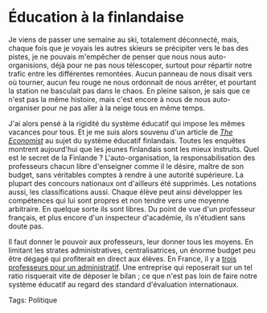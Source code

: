 # Éducation à la finlandaise

Je viens de passer une semaine au ski, totalement déconnecté, mais, chaque fois que je voyais les autres skieurs se précipiter vers le bas des pistes, je ne pouvais m'empêcher de penser que nous nous auto-organisions, déjà pour ne pas nous télescoper, surtout pour répartir notre trafic entre les différentes remontées. Aucun panneau de nous disait vers où tourner, aucun feu rouge ne nous ordonnait de nous arrêter, et pourtant la station ne basculait pas dans le chaos. En pleine saison, je sais que ce n'est pas la même histoire, mais c'est encore à nous de nous auto-organiser pour ne pas aller à la neige tous en même temps.

J'ai alors pensé à la rigidité du système éducatif qui impose les mêmes vacances pour tous. Et je me suis alors souvenu d'un article de [*The Economist*](http://www.economist.com/displaystory.cfm?story_id=E1_VGVVTSN&CFID=79557428&CFTOKEN=29f793e-c3772c16-7b17-4d57-83ec-fce026c3356c) au sujet du système éducatif finlandais. Toutes les enquêtes montrent aujourd'hui que les jeunes finlandais sont les mieux instruits. Quel est le secret de la Finlande ? L'auto-organisation, la responsabilisation des professeurs chacun libre d'enseigner comme il le désire, maître de son budget, sans véritables comptes à rendre à une autorité supérieure. La plupart des concours nationaux ont d'ailleurs été supprimés. Les notations aussi, les classifications aussi. Chaque élève peut ainsi développer les compétences qui lui sont propres et non tendre vers une moyenne arbitraire. En quelque sorte ils sont libres. Du point de vue d'un professeur français, et plus encore d'un inspecteur d'académie, ils n'étudient sans doute pas.

Il faut donner le pouvoir aux professeurs, leur donner tous les moyens. En limitant les strates administratives, centralisatrices, un énorme budget peu être dégagé qui profiterait en direct aux élèves. En France, il y a [trois professeurs pour un administratif](http://www.educationnationale.com/edu_personnel.html). Une entreprise qui reposerait sur un tel ratio risquerait vite de déposer le bilan ; ce que n'est pas loin de faire notre système éducatif au regard des standard d'évaluation internationaux.

Tags: Politique